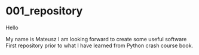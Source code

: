 # 001_repository
Hello

My name is Mateusz I am looking forward to create some useful software
First repository prior to what I have learned from Python crash course book.
